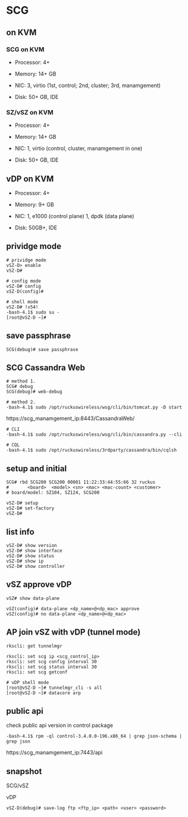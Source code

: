 # SCG #


## on KVM


### SCG on KVM

* Processor: 4+

* Memory: 14+ GB

* NIC: 3, virtio (1st, control; 2nd, cluster; 3rd, manamgement)

* Disk: 50+ GB, IDE


### SZ/vSZ on KVM

* Processor: 4+

* Memory: 14+ GB

* NIC: 1, virtio (control, cluster, manamgement in one)

* Disk: 50+ GB, IDE


## vDP on KVM

* Processor: 4+

* Memory: 9+ GB

* NIC: 1, e1000 (control plane)
       1, dpdk (data plane)

* Disk: 50GB+, IDE


## prividge mode

	# prividge mode
	vSZ-D> enable 
	vSZ-D#

	# config mode
	vSZ-D# config
	vSZ-D(config)#

	# shell mode
	vSZ-D# !v54!
	-bash-4.1$ sudo su -
	[root@vSZ-D ~]#


## save passphrase

	SCG(debug)# save passphrase


## SCG Cassandra Web

	# method 1.
	SCG# debug
	SCG(debug)# web-debug

	# method 2.
	-bash-4.1$ sudo /opt/ruckuswireless/wsg/cli/bin/tomcat.py -D start

https://scg_manamgement_ip:8443/CassandraWeb/

	# CLI
	-bash-4.1$ sudo /opt/ruckuswireless/wsg/cli/bin/cassandra.py --cli

	# CQL
	-bash-4.1$ sudo /opt/ruckuswireless/3rdparty/cassandra/bin/cqlsh


## setup and initial

	SCG# rbd SCG200 SCG200 00001 11:22:33:44:55:66 32 ruckus
	#       <board>  <model> <sn> <mac> <mac-count> <customer>
	# board/model: SZ104, SZ124, SCG200

	vSZ-D# setup
	vSZ-D# set-factory
	vSZ-D#


## list info ##

	vSZ-D# show version
	vSZ-D# show interface
	vSZ-D# show status
	vSZ-D# show ip
	vSZ-D# show controller


## vSZ approve vDP ##

	vSZ# show data-plane

	vSZ(config)# data-plane <dp_name>@<dp_mac> approve
	vSZ(config)# no data-plane <dp_name>@<dp_mac>


## AP join vSZ with vDP (tunnel mode) ##

	rkscli: get tunnelmgr

	rkscli: set scg ip <scg_control_ip>
	rkscli: set scg config interval 30
	rkscli: set scg status interval 30
	rkscli: set scg getconf

	# vDP shell mode
	[root@vSZ-D ~]# tunnelmgr_cli -s all
	[root@vSZ-D ~]# datacore arp


## public api

check public api version in control package

	-bash-4.1$ rpm -ql control-3.4.0.0-196.x86_64 | grep json-schema | grep json

https://scg_manamgement_ip:7443/api


## snapshot

SCG/vSZ



vDP

	vSZ-D(debug)# save-log ftp <ftp_ip> <path> <user> <password>
